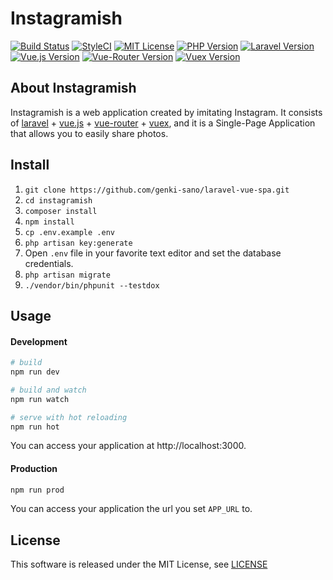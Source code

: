 # Instagramish

[![Build Status](https://travis-ci.org/genki-sano/instagramish.svg?branch=master)](https://travis-ci.org/genki-sano/instagramish)
[![StyleCI](https://github.styleci.io/repos/215065833/shield?branch=master&style=flat)](https://github.styleci.io/repos/215065833)
[![MIT License](http://img.shields.io/badge/license-MIT-blue.svg?style=flat)](LICENSE)
[![PHP Version](http://img.shields.io/badge/php-v7.2-blueviolet.svg?style=flat)](composer.json)
[![Laravel Version](http://img.shields.io/badge/laravel-v6.0-blueviolet.svg?style=flat)](composer.json)
[![Vue.js Version](http://img.shields.io/badge/vue-v2.5.17-green.svg?style=flat)](package.json)
[![Vue-Router Version](http://img.shields.io/badge/vue_router-v3.1.3-green.svg?style=flat)](package.json)
[![Vuex Version](http://img.shields.io/badge/vuex-v3.1.1-green.svg?style=flat)](package.json)


## About Instagramish

Instagramish is a web application created by imitating Instagram. It consists of [laravel](https://laravel.com/) + [vue.js](https://vuejs.org/) + [vue-router](https://router.vuejs.org/) + [vuex](https://vuex.vuejs.org/), and it is a Single-Page Application that allows you to easily share photos.

## Install

1. `git clone https://github.com/genki-sano/laravel-vue-spa.git`
2. `cd instagramish`
3. `composer install`
4. `npm install`
5. `cp .env.example .env`
6. `php artisan key:generate`
5. Open `.env` file in your favorite text editor and set the database credentials.
6. `php artisan migrate`
7. `./vendor/bin/phpunit --testdox`

## Usage

#### Development

```bash
# build
npm run dev

# build and watch
npm run watch

# serve with hot reloading
npm run hot
```

You can access your application at http://localhost:3000.

#### Production

```bash
npm run prod
```

You can access your application the url you set `APP_URL` to.

## License

This software is released under the MIT License, see [LICENSE](LICENSE)
